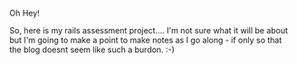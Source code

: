 Oh Hey!

So, here is my rails assessment project.... I'm not sure what it will be about but I'm going to make a point to make notes as I go along - if only so that the blog doesnt seem like such a burdon. :-)


